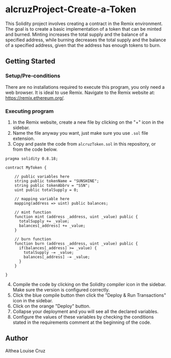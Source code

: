 # alcruzProject-Create-a-Token
This Solidity project involves creating a contract in the Remix environment. The goal is to create a basic implementation of a token that can be minted and burned. Minting increases the total supply and the balance of a specified address, while burning decreases the total supply and the balance of a specified address, given that the address has enough tokens to burn.

## Getting Started

### Setup/Pre-conditions
There are no installations required to execute this program, you only need a web browser. It is ideal to use Remix. Navigate to the Remix website at: https://remix.ethereum.org/.

### Executing program
1. In the Remix website, create a new file by clicking on the "+" icon in the sidebar.
2. Name the file anyway you want, just make sure you use ```.sol``` file extension.
3. Copy and paste the code from ```alcruzToken.sol``` in this repository, or from the code below.
```Solidity
pragma solidity 0.8.18;

contract MyToken {

    // public variables here
    string public tokenName = "SUNSHINE";
    string public tokenAbbrv = "SSN";
    uint public totalSupply = 0;

    // mapping variable here
    mapping(address => uint) public balances;

    // mint function
    function mint (address _address, uint _value) public {
      totalSupply += _value;
      balances[_address] += _value;
    }

    // burn function
    function burn (address _address, uint _value) public {
      if(balances[_address] >= _value) {
        totalSupply -= _value;
        balances[_address] -= _value;
      }
    }

}
```
4. Compile the code by clicking on the Solidity compiler icon in the sidebar. Make sure the version is configured correctly.
5. Click the blue compile button then click the "Deploy & Run Transactions" icon in the sidebar.
6. Click on the orange "Deploy" button.
7. Collapse your deployment and you will see all the declared variables.
8. Configure the values of these variables by checking the conditions stated in the requirements comment at the beginning of the code.

## Author
Althea Louise Cruz


